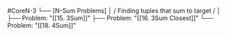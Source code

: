 #CoreN-3
└── [N-Sum Problems]
    │   / Finding tuples that sum to target /
    │
    ├── Problem: "[[15. 3Sum]]"
    ├── Problem: "[[16. 3Sum Closest]]"
    └── Problem: "[[18. 4Sum]]"